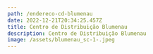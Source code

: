 ```yaml
---
path: /endereco-cd-blumenau
date: 2022-12-21T20:34:25.457Z
title: Centro de Distribuição Blumenau
description: Centro de Distribuição Blumenau
image: /assets/blumenau_sc-1-.jpeg
---
```

